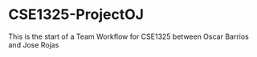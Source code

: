 # CSE1325-ProjectOJ
This is the start of a Team Workflow for CSE1325 between Oscar Barrios and Jose Rojas
